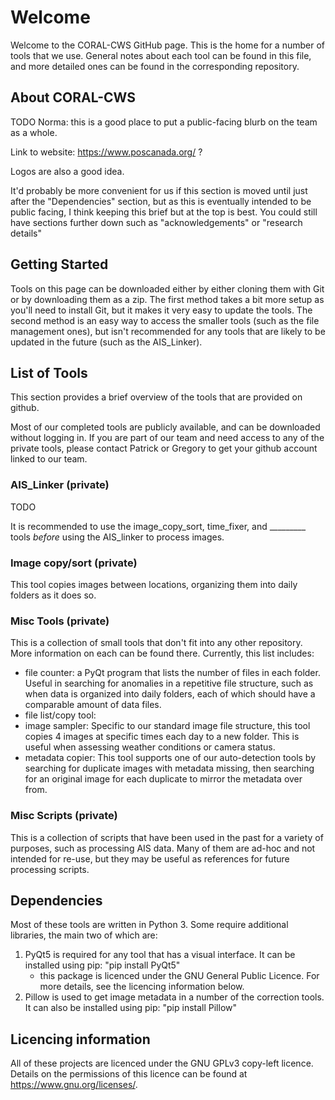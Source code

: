 # Welcome
Welcome to the CORAL-CWS GitHub page. This is the home for a number of tools that we use. General notes about each tool can be found in this file, and more detailed ones can be found in the corresponding repository.

## About CORAL-CWS

TODO Norma: this is a good place to put a public-facing blurb on the team as a whole.

Link to website: https://www.poscanada.org/ ?

Logos are also a good idea.

It'd probably be more convenient for us if this section is moved until just after the "Dependencies" section, but as this is eventually intended to be public facing, I think keeping this brief but at the top is best. You could still have sections further down such as "acknowledgements" or "research details"

## Getting Started
Tools on this page can be downloaded either by either cloning them with Git or by downloading them as a zip. The first method takes a bit more setup as you'll need to install Git, but it makes it very easy to update the tools. The second method is an easy way to access the smaller tools (such as the file management ones), but isn't recommended for any tools that are likely to be updated in the future (such as the AIS_Linker).

## List of Tools
This section provides a brief overview of the tools that are provided on github.

Most of our completed tools are publicly available, and can be downloaded without logging in. If you are part of our team and need access to any of the private tools, please contact Patrick or Gregory to get your github account linked to our team.

### AIS_Linker (private)
TODO

It is recommended to use the image_copy_sort, time_fixer, and _________ tools *before* using the AIS_linker to process images.

### Image copy/sort (private)
This tool copies images between locations, organizing them into daily folders as it does so.

### Misc Tools (private)
This is a collection of small tools that don't fit into any other repository. More information on each can be found there. Currently, this list includes:
 * file counter: a PyQt program that lists the number of files in each folder. Useful in searching for anomalies in a repetitive file structure, such as when data is organized into daily folders, each of which should have a comparable amount of data files.
 * file list/copy tool:
 * image sampler: Specific to our standard image file structure, this tool copies 4 images at specific times each day to a new folder. This is useful when assessing weather conditions or camera status.
 * metadata copier: This tool supports one of our auto-detection tools by searching for duplicate images with metadata missing, then searching for an original image for each duplicate to mirror the metadata over from.

### Misc Scripts (private)
This is a collection of scripts that have been used in the past for a variety of purposes, such as processing AIS data. Many of them are ad-hoc and not intended for re-use, but they may be useful as references for future processing scripts.

## Dependencies
Most of these tools are written in Python 3. Some require additional libraries, the main two of which are:
1. PyQt5 is required for any tool that has a visual interface. It can be installed using pip: "pip install PyQt5"
    - this package is licenced under the GNU General Public Licence. For more details, see the licencing information below.
2. Pillow is used to get image metadata in a number of the correction tools. It can also be installed using pip: "pip install Pillow"

## Licencing information
All of these projects are licenced under the GNU GPLv3 copy-left licence. Details on the permissions of this licence can be found at <https://www.gnu.org/licenses/>.
